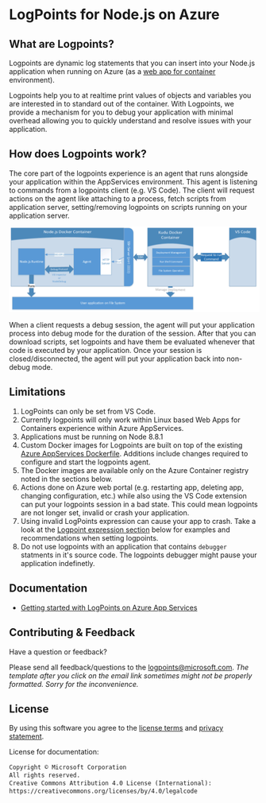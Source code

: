 <!--
Copyright © Microsoft Corporation
All rights reserved.
Creative Commons Attribution 4.0 License (International): https://creativecommons.org/licenses/by/4.0/legalcode
-->

# LogPoints for Node.js on Azure

## What are Logpoints?
Logpoints are dynamic log statements that you can insert into your Node.js application when running on Azure (as a [web app for container](https://azure.microsoft.com/en-us/services/app-service/containers/) environment).

Logpoints help you to at realtime print values of objects and variables you are interested in to standard out of the container. With Logpoints, we provide a mechanism for you to debug your application with minimal overhead allowing you to quickly understand and resolve issues with your application.

## How does Logpoints work?
The core part of the logpoints experience is an agent that runs alongside your application within the AppServices environment. This agent is listening to commands from a logpoints client (e.g. VS Code). The client will request actions on the agent like attaching to a process, fetch scripts from application server, setting/removing logpoints on scripts running on your application server.

![Logpoints Architecture](/docs/assets/logpoints-arch.PNG)

When a client requests a debug session, the agent will put your application process into debug mode for the duration of the session. After that you can download scripts, set logpoints and have them be evaluated whenever that code is executed by your application. Once your session is closed/disconnected, the agent will put your application back into non-debug mode.

## Limitations
1. LogPoints can only be set from VS Code.
1. Currently logpoints will only work within Linux based Web Apps for Containers experience within Azure AppServices.
1. Applications must be running on Node 8.8.1
1. Custom Docker images for Logpoints are built on top of the existing [Azure AppServices Dockerfile](https://github.com/Azure-App-Service/node/tree/master/8.2.1). Additions include changes required to configure and start the logpoints agent.
1. The Docker images are available only on the Azure Container registry noted in the sections below.
1. Actions done on Azure web portal (e.g. restarting app, deleting app, changing configuration, etc.) while also using the VS Code extension can put your logpoints session in a bad state. This could mean logpoints are not longer set, invalid or crash your application.
1. Using invalid LogPoints expression can cause your app to crash. Take a look at the [Logpoint expression section](#logpoint-expressions) below for examples and recommendations when setting logpoints.
1. Do not use logpoints with an application that contains ```debugger``` statments in it's source code. The logpoints debugger might pause your application indefinetly.

## Documentation

- [Getting started with LogPoints on Azure App Services](docs/End-to-end-setup-and-configuration.md)

## Contributing & Feedback

Have a question or feedback?

Please send all feedback/questions to the [logpoints@microsoft.com](mailto:logpoints@microsoft.com?Subject=Nodejs%20Logpoints%20Question&Body=Issue%20type%3A%20%3CFeedback%20or%20Bug%3E%0D%0A%0D%0ADescription%3A%20%3Cdescribe%20your%20issue%20here%3E%0D%0A%0D%0ARepro%20steps%3A%20%0D%0A%3CEnter%20the%20steps%20you%20followed%20to%20run%20into%20the%20issue%20you%20are%20describing.%20%20Be%20as%20clear%20as%20possible.%20%3E%0D%0A%0D%0ALogs%3A%20%20%3CPlease%20attach%20the%20agent%20logs%20from%20your%20application%20by%20following%20the%20instructions%20here%20-%20https%3A%2F%2Fgithub.com%2FMicrosoft%2Fvscode-nodejs-logpoints-docs%2Fblob%2Fdhanvik%2Fsetup-instructions%2Fdocs%2FEnd-to-end-setup-and-configuration.md%23downloading-agent-logs%20%3E%0D%0A%0D%0A%0D%0AThank%20you.%0D%0ALogpoints%20team%29). *The template after you click on the email link sometimes might not be properly formatted. Sorry for the inconvenience.*


## License

By using this software you agree to the [license terms](https://microsoft.github.io/vscode-nodejs-logpoints-docs/license/preview-eula.html) and [privacy statement](https://www.microsoft.com/en-us/privacystatement/EnterpriseDev/default.aspx).

License for documentation:

    Copyright © Microsoft Corporation
    All rights reserved.
    Creative Commons Attribution 4.0 License (International): https://creativecommons.org/licenses/by/4.0/legalcode

